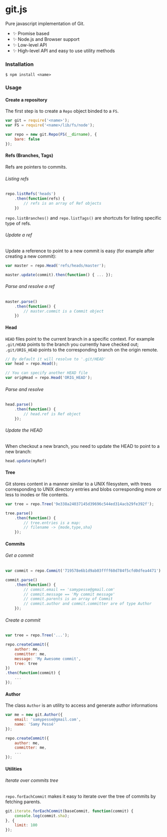 # git.js

Pure javascript implementation of Git.

- ✨ Promise based
- ✨ Node.js and Browser support
- ✨ Low-level API
- ✨ High-level API and easy to use utility methods

### Installation

```
$ npm install <name>
```

### Usage

#### Create a repository

The first step is to create a `Repo` object binded to a `FS`.

```js
var git = require('<name>');
var FS = require('<name>/lib/fs/node');

var repo = new git.Repo(FS(__dirname), {
    bare: false
});
```

#### Refs (Branches, Tags)

Refs are pointers to commits.

###### Listing refs

```js
repo.listRefs('heads')
    .then(function(refs) {
        // refs is an array of Ref objects
    })
```

`repo.listBranches()` and `repo.listTags()` are shortcuts for listing specific type of refs.

###### Update a ref

Update a reference to point to a new commit is easy (for example after creating a new commit):

```js
var master = repo.Head('refs/heads/master');

master.update(commit).then(function() { ... });
```

###### Parse and resolve a ref

```js
master.parse()
    .then(function() {
        // master.commit is a Commit object
    })
```

#### Head

`HEAD` files point to the current branch in a specific context. For example `.git/HEAD` points to the branch you currently have checked out; `.git/ORIG_HEAD` points to the corresponding branch on the origin remote.

```js
// By default it will resolve to '.git/HEAD'
var head = repo.Head();

// You can specify another HEAD file
var origHead = repo.Head('ORIG_HEAD');
```

###### Parse and resolve

```js
head.parse()
    .then(function() {
        // head.ref is Ref object
    });
```

###### Update the HEAD

When checkout a new branch, you need to update the HEAD to point to a new branch:

```js
head.update(myRef)
```

#### Tree

Git stores content in a manner similar to a UNIX filesystem, with trees corresponding to UNIX directory entries and blobs corresponding more or less to inodes or file contents.

```js
var tree = repo.Tree('9e338a24037145d39696c544ed314acb29fe392f');

tree.parse()
    .then(function() {
        // tree.entries is a map:
        // filename -> {mode,type,sha}
    });
```

#### Commits

###### Get a commit

```js
var commit = repo.Commit('719578e6b1d9ab03ffff60d784f5cfd0dfea4471')

commit.parse()
    .then(function() {
        // commit.email == 'samypesse@gmail.com'
        // commit.message == 'My commit message'
        // commit.parents is an array of Commit
        // commit.author and commit.committer are of type Author
    });
```

###### Create a commit

```js
var tree = repo.Tree('...');

repo.createCommit({
    author: me,
    committer: me,
    message: 'My Awesome commit',
    tree: tree
})
.then(function(commit) {
    ...
});
```

#### Author

The class `Author` is an utility to access and generate author informations

```js
var me = new git.Author({
    email: 'samypesse@gmail.com',
    name: 'Samy Pessé'
});

repo.createCommit({
    author: me,
    committer: me,
    ...
});
```

#### Utilities

###### Iterate over commits tree

`repo.forEachCommit` makes it easy to iterate over the tree of commits by fetching parents.

```js
git.iterate.forEachCommit(baseCommit, function(commit) {
    console.log(commit.sha);
}, {
    limit: 100
});
```

